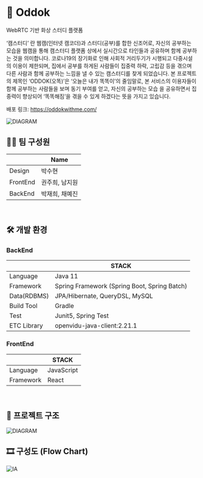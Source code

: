 # 📔 Oddok
WebRTC 기반 화상 스터디 플랫폼 

‘캠스터디’ 란 웹캠(인터넷 캠코더)과 스터디(공부)를 합한 신조어로, 자신의 공부하는 모습을 웹캠을 통해 캠스터디 플랫폼 상에서 실시간으로 타인들과 공유하며 함께
공부하는 것을 의미합니다. 코로나19의 장기화로 인해 사회적 거리두기가 시행되고 다중시설의 이용이 제한되며, 집에서 공부를 하게된 사람들이 집중력 하락, 고립감 등을
겪으며 다른 사람과 함께 공부하는 느낌을 낼 수 있는 캠스터디를 찾게 되었습니다.
본 프로젝트의 제목인 ‘ODDOK(오똑)’은 ‘오늘은 내가 똑똑이’의 줄임말로, 본 서비스의 이용자들이 함께 공부하는 사람들을 보며 동기 부여를 얻고, 자신의 공부하는 모습
을 공유하면서 집중력이 향상되어 ‘똑똑해짐’을 겪을 수 있게 하겠다는 뜻을 가지고 있습니다.

배포 링크: https://oddokwithme.com/

<img alt="DIAGRAM" src="https://user-images.githubusercontent.com/54929552/176563738-8a0a17d2-ec07-43f9-9f9c-85f93af2a767.png">


<br/>

## 🙆‍♀️ 팀 구성원
|  | Name |
| --- | --- |
| Design | 박수현 |
| FrontEnd | 권주희, 남지원 |
| BackEnd | 박재희, 채예진 |


<br/>

## 🛠 개발 환경
### BackEnd
|  | STACK |
| --- | --- |
| Language | Java 11 |
| Framework | Spring Framework (Spring Boot, Spring Batch) |
| Data(RDBMS) | JPA/Hibernate, QueryDSL, MySQL |
| Build Tool | Gradle |
| Test | Junit5, Spring Test |
| ETC Library | openvidu-java-client:2.21.1 |

### FrontEnd
|  | STACK |
| --- | --- |
| Language | JavaScript |
| Framework | React |

<br/>

## 🔎 프로젝트 구조
<img alt="DIAGRAM" src="https://user-images.githubusercontent.com/54929552/166613776-2be4100a-ddd8-484b-aa60-46ff8c110a5e.png">


<br/>


## 🎞 구성도 (Flow Chart)

<img alt="IA" src="https://user-images.githubusercontent.com/54929552/176375849-d6b2563d-d3b7-4d74-881d-2caca9a3040e.png">



